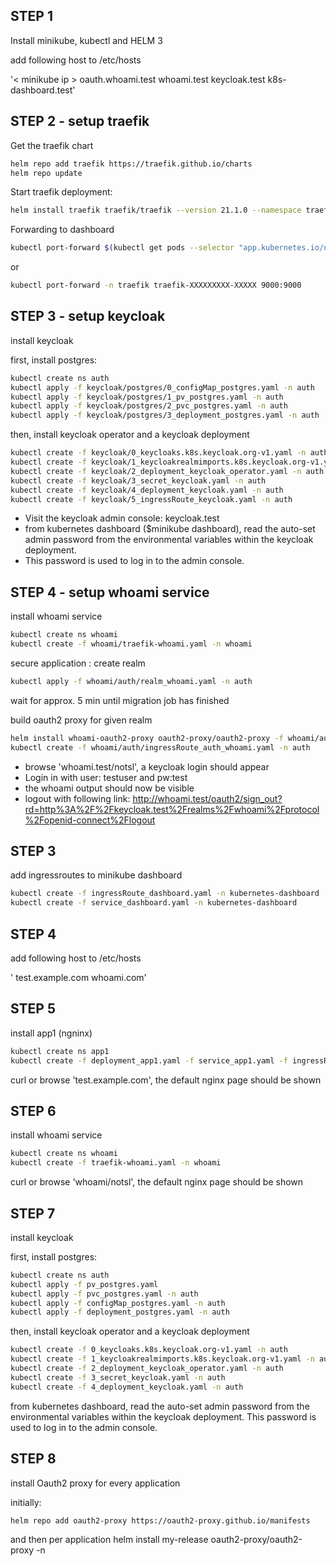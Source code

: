 ## STEP 1 ##
Install minikube, kubectl and HELM 3

add following host to /etc/hosts

'< minikube ip > oauth.whoami.test whoami.test keycloak.test k8s-dashboard.test'

## STEP 2 - setup traefik ##

Get the traefik chart
```bash
helm repo add traefik https://traefik.github.io/charts
helm repo update
```

Start traefik deployment:

```bash
helm install traefik traefik/traefik --version 21.1.0 --namespace traefik --values ./traefik/values.yaml --create-namespace
```


Forwarding to dashboard

```bash
kubectl port-forward $(kubectl get pods --selector "app.kubernetes.io/name=traefik" --output=name) 9000:9000
```

or

```bash
kubectl port-forward -n traefik traefik-XXXXXXXXX-XXXXX 9000:9000
```


## STEP 3 - setup keycloak ##

install keycloak

first, install postgres:
```bash
kubectl create ns auth
kubectl apply -f keycloak/postgres/0_configMap_postgres.yaml -n auth
kubectl apply -f keycloak/postgres/1_pv_postgres.yaml -n auth
kubectl apply -f keycloak/postgres/2_pvc_postgres.yaml -n auth 
kubectl apply -f keycloak/postgres/3_deployment_postgres.yaml -n auth
```

then, install keycloak operator and a keycloak deployment
```bash
kubectl create -f keycloak/0_keycloaks.k8s.keycloak.org-v1.yaml -n auth
kubectl create -f keycloak/1_keycloakrealmimports.k8s.keycloak.org-v1.yaml -n auth
kubectl create -f keycloak/2_deployment_keycloak_operator.yaml -n auth
kubectl create -f keycloak/3_secret_keycloak.yaml -n auth
kubectl create -f keycloak/4_deployment_keycloak.yaml -n auth
kubectl create -f keycloak/5_ingressRoute_keycloak.yaml -n auth
```

- Visit the keycloak admin console: keycloak.test
- from kubernetes dashboard ($minikube dashboard), read the auto-set admin password from the environmental variables within the keycloak deployment.
- This password is used to log in to the admin console.



## STEP 4 - setup whoami service  ##

install whoami service

```bash
kubectl create ns whoami
kubectl create -f whoami/traefik-whoami.yaml -n whoami
```

secure application : create realm
```bash
kubectl apply -f whoami/auth/realm_whoami.yaml -n auth
```
wait for approx. 5 min until migration job has finished

build oauth2 proxy for given realm
```bash
helm install whoami-oauth2-proxy oauth2-proxy/oauth2-proxy -f whoami/auth/values.yaml --namespace=auth
kubectl create -f whoami/auth/ingressRoute_auth_whoami.yaml -n auth
```

- browse 'whoami.test/notsl', a keycloak login should appear
- Login in with user: testuser and pw:test
- the whoami output should now be visible
- logout with following link: http://whoami.test/oauth2/sign_out?rd=http%3A%2F%2Fkeycloak.test%2Frealms%2Fwhoami%2Fprotocol%2Fopenid-connect%2Flogout
















## STEP 3 ##
add ingressroutes to minikube dashboard
```bash
kubectl create -f ingressRoute_dashboard.yaml -n kubernetes-dashboard
kubectl create -f service_dashboard.yaml -n kubernetes-dashboard
```

## STEP 4 ##
add following host to /etc/hosts

'<minikube ip>  test.example.com whoami.com'

## STEP 5 ##

install app1 (ngninx)
```bash
kubectl create ns app1
kubectl create -f deployment_app1.yaml -f service_app1.yaml -f ingressRoute_app1.yaml -n app1
```
curl or browse 'test.example.com', the default nginx page should be shown

## STEP 6 ##

install whoami service

```bash
kubectl create ns whoami
kubectl create -f traefik-whoami.yaml -n whoami
```

curl or browse 'whoami/notsl', the default nginx page should be shown

## STEP 7 ##

install keycloak

first, install postgres:
```bash
kubectl create ns auth
kubectl apply -f pv_postgres.yaml 
kubectl apply -f pvc_postgres.yaml -n auth 
kubectl apply -f configMap_postgres.yaml -n auth
kubectl apply -f deployment_postgres.yaml -n auth
```

then, install keycloak operator and a keycloak deployment
```bash
kubectl create -f 0_keycloaks.k8s.keycloak.org-v1.yaml -n auth
kubectl create -f 1_keycloakrealmimports.k8s.keycloak.org-v1.yaml -n auth
kubectl create -f 2_deployment_keycloak_operator.yaml -n auth
kubectl create -f 3_secret_keycloak.yaml -n auth
kubectl create -f 4_deployment_keycloak.yaml -n auth
```

from kubernetes dashboard, read the auto-set admin password from the environmental variables within the keycloak deployment.
This password is used to log in to the admin console.


## STEP 8 ##

install Oauth2 proxy for every application

initially:
```bash
helm repo add oauth2-proxy https://oauth2-proxy.github.io/manifests
```

and then per application
helm install my-release oauth2-proxy/oauth2-proxy -n <namespace>